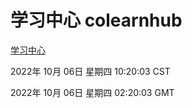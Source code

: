 # 学习中心 colearnhub
[学习中心](http://27.19.32.34:56308/colearnhub/)

2022年 10月 06日 星期四 10:20:03 CST

2022年 10月 06日 星期四 02:20:03 GMT
